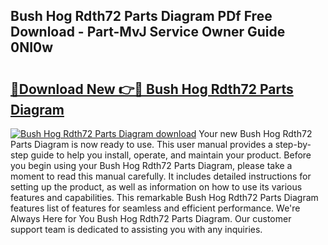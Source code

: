 ## Bush Hog Rdth72 Parts Diagram PDf Free Download - Part-MvJ Service Owner Guide 0NI0w

# <h2><a href="http://dfi71o3.blite.top/?on=Bush+Hog+Rdth72+Parts+Diagram">🔗Download New 👉🔴 Bush Hog Rdth72 Parts Diagram</a></h2>

[![Bush Hog Rdth72 Parts Diagram download](https://i.imgur.com/lujVjoI.png)](http://dfi71o3.blite.top/?on=Bush+Hog+Rdth72+Parts+Diagram)
Your new Bush Hog Rdth72 Parts Diagram is now ready to use. This user manual provides a step-by-step guide to help you install, operate, and maintain your product. Before you begin using your Bush Hog Rdth72 Parts Diagram, please take a moment to read this manual carefully. It includes detailed instructions for setting up the product, as well as information on how to use its various features and capabilities. This remarkable Bush Hog Rdth72 Parts Diagram features list of features for seamless and efficient performance. We're Always Here for You Bush Hog Rdth72 Parts Diagram. Our customer support team is dedicated to assisting you with any inquiries.
